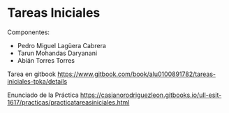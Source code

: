 # Tareas Iniciales

Componentes:
* Pedro Miguel Lagüera Cabrera
* Tarun Mohandas Daryanani
* Abián Torres Torres

Tarea en gitbook
 https://www.gitbook.com/book/alu0100891782/tareas-iniciales-tpka/details
 
 Enunciado de la Práctica
 https://casianorodriguezleon.gitbooks.io/ull-esit-1617/practicas/practicatareasiniciales.html
